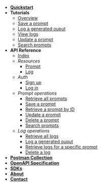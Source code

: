 <!-- docs/_sidebar.md -->
- [**Quickstart**](quickstart.md)
- **Tutorials**
  - [Overview](tutorials/index.md)
  - [Save a prompt](tutorials/create-prompt.md)
  - [Log a generated ouput](tutorials/test-prompt.md)
  - [View logs](tutorials/view-logs.md)
  - [Update a prompt](tutorials/update-prompt.md)
  - [Search prompts](tutorials/search-prompts.md)
- **API Reference**
  - [Index](reference/index.md)
  - *Resources*
    - [Prompt](reference/resources/prompt.md)
    - [Log](reference/resources/log.md)
  - *Auth*
    - [Sign up](reference/endpoints/post-auth-signup.md)
    - [Log in](reference/endpoints/post-auth-login.md)
  - *Prompt operations*
    - [Retrieve all prompts](reference/endpoints/get-prompts.md)
    - [Save a prompt](reference/endpoints/post-prompts.md)
    - [Retrieve a prompt by ID](reference/endpoints/get-prompts-id.md)
    - [Update a prompt](reference/endpoints/patch-prompts-id.md)
    - [Delete a prompt](reference/endpoints/delete-prompts-id.md)
    - [Search prompts](reference/endpoints/get-search.md)
  - *Log operations*
    - [Retrieve all logs](reference/endpoints/get-logs.md)
    - [Log a generated ouput](reference/endpoints/post-logs.md)
    - [Retrieve logs for a specific prompt](reference/endpoints/get-logs-by-prompt.md)
    - [Delete a log](reference/endpoints/delete-logs-id.md)
- [**Postman Collection**](postman.md)
- [**OpenAPI Specification**](openapi.md)
- [**SDKs**](sdks.md)
- [**About**](about.md)
- [**Contact**](contact.md)
